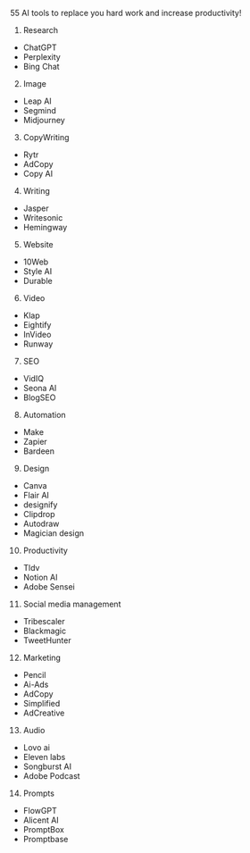 55 AI tools to replace you hard work and increase productivity!

1. Research

- ChatGPT
- Perplexity
- Bing Chat

2. Image

- Leap AI
- Segmind
- Midjourney

3. CopyWriting

- Rytr
- AdCopy
- Copy AI

4. Writing

- Jasper
- Writesonic
- Hemingway

5. Website

- 10Web
- Style AI
- Durable

6. Video

- Klap
- Eightify
- InVideo
- Runway

7. SEO

- VidIQ
- Seona AI
- BlogSEO

8. Automation

- Make
- Zapier
- Bardeen

9. Design

- Canva
- Flair AI
- designify
- Clipdrop
- Autodraw
- Magician design

10. Productivity

- Tldv
- Notion AI
- Adobe Sensei

11. Social media management

- Tribescaler
- Blackmagic
- TweetHunter

12. Marketing

- Pencil
- Ai-Ads
- AdCopy
- Simplified
- AdCreative

13. Audio

- Lovo ai
- Eleven labs
- Songburst AI
- Adobe Podcast

14. Prompts

- FlowGPT
- Alicent AI
- PromptBox
- Promptbase
